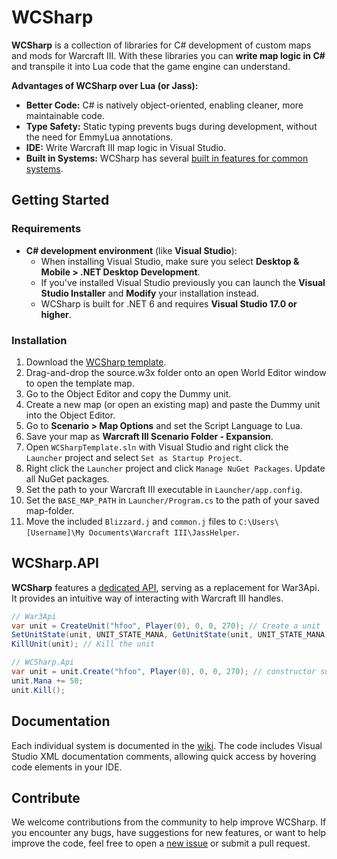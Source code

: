 # WCSharp

**WCSharp** is a collection of libraries for C# development of custom maps and mods for Warcraft III. With these libraries you can **write map logic in C#** and transpile it into Lua code that the game engine can understand.

**Advantages of WCSharp over Lua (or Jass):**
* **Better Code:** C# is natively object-oriented, enabling cleaner, more maintainable code.
* **Type Safety:** Static typing prevents bugs during development, without the need for EmmyLua annotations.
* **IDE:** Write Warcraft III map logic in Visual Studio.
* **Built in Systems:** WCSharp has several [built in features for common systems](https://github.com/Orden4/WCSharp/wiki).

## Getting Started

### Requirements

* **C# development environment** (like **Visual Studio**):
	* When installing Visual Studio, make sure you select **Desktop & Mobile > .NET Desktop Development**.
	* If you've installed Visual Studio previously you can launch the **Visual Studio Installer** and **Modify** your installation instead.
	* WCSharp is built for .NET 6 and requires **Visual Studio 17.0 or higher**.

### Installation

1. Download the [WCSharp template](https://github.com/Orden4/WCSharp/wiki/WCSharp-template).
2. Drag-and-drop the source.w3x folder onto an open World Editor window to open the template map.
3. Go to the Object Editor and copy the Dummy unit.
4. Create a new map (or open an existing map) and paste the Dummy unit into the Object Editor.
5. Go to **Scenario > Map Options** and set the Script Language to Lua.
6. Save your map as **Warcraft III Scenario Folder - Expansion**.
7. Open `WCSharpTemplate.sln` with Visual Studio and right click the `Launcher` project and select `Set as Startup Project`.
8. Right click the `Launcher` project and click `Manage NuGet Packages`. Update all NuGet packages.
9. Set the path to your Warcraft III executable in `Launcher/app.config`.
10. Set the `BASE_MAP_PATH` in `Launcher/Program.cs` to the path of your saved map-folder.
11. Move the included `Blizzard.j` and `common.j` files to `C:\Users\[Username]\My Documents\Warcraft III\JassHelper`.
## WCSharp.API

**WCSharp** features a [dedicated API](https://github.com/Orden4/WCSharp/wiki/WCSharp.Api), serving as a replacement for War3Api. It provides an intuitive way of interacting with Warcraft III handles.

```cs
// War3Api
var unit = CreateUnit("hfoo", Player(0), 0, 0, 270); // Create a unit
SetUnitState(unit, UNIT_STATE_MANA, GetUnitState(unit, UNIT_STATE_MANA) + 50); // Increase its mana by 50
KillUnit(unit); // Kill the unit

// WCSharp.Api
var unit = unit.Create("hfoo", Player(0), 0, 0, 270); // constructor support will be added in the future, there's a bug with CSharpLua for the time being
unit.Mana += 50;
unit.Kill();
```

## Documentation

Each individual system is documented in the [wiki](https://github.com/Orden4/WCSharp/wiki). The code includes Visual Studio XML documentation comments, allowing quick access by hovering code elements in your IDE.

## Contribute

We welcome contributions from the community to help improve WCSharp. If you encounter any bugs, have suggestions for new features, or want to help improve the code, feel free to open a [new issue](https://github.com/Orden4/WCSharp/issues) or submit a pull request.